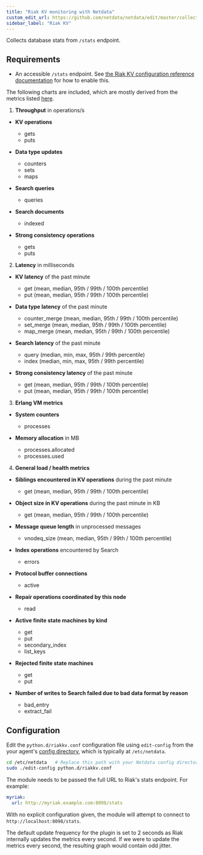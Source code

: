 ```yaml
---
title: "Riak KV monitoring with Netdata"
custom_edit_url: https://github.com/netdata/netdata/edit/master/collectors/python.d.plugin/riakkv/README.md
sidebar_label: "Riak KV"
---
```




Collects database stats from `/stats` endpoint.

## Requirements

-   An accessible `/stats` endpoint. See [the Riak KV configuration reference documentation](https://docs.riak.com/riak/kv/2.2.3/configuring/reference/#client-interfaces)
    for how to enable this.

The following charts are included, which are mostly derived from the metrics
listed
[here](https://docs.riak.com/riak/kv/latest/using/reference/statistics-monitoring/index.html#riak-metrics-to-graph).

1.  **Throughput** in operations/s

-   **KV operations**
    -   gets
    -   puts

-   **Data type updates**
    -   counters
    -   sets
    -   maps

-   **Search queries**
    -   queries

-   **Search documents**
    -   indexed

-   **Strong consistency operations**
    -   gets
    -   puts

2.  **Latency** in milliseconds

-   **KV latency** of the past minute
    -   get (mean, median, 95th / 99th / 100th percentile)
    -   put (mean, median, 95th / 99th / 100th percentile)

-   **Data type latency** of the past minute
    -   counter_merge (mean, median, 95th / 99th / 100th percentile)
    -   set_merge (mean, median, 95th / 99th / 100th percentile)
    -   map_merge (mean, median, 95th / 99th / 100th percentile)

-   **Search latency** of the past minute
    -   query (median, min, max, 95th / 99th percentile)
    -   index (median, min, max, 95th / 99th percentile)

-   **Strong consistency latency** of the past minute
    -   get (mean, median, 95th / 99th / 100th percentile)
    -   put (mean, median, 95th / 99th / 100th percentile)

3.  **Erlang VM metrics**

-   **System counters**
    -   processes

-   **Memory allocation** in MB
    -   processes.allocated
    -   processes.used

4.  **General load / health metrics**

-   **Siblings encountered in KV operations** during the past minute
    -   get (mean, median, 95th / 99th / 100th percentile)

-   **Object size in KV operations** during the past minute in KB
    -   get (mean, median, 95th / 99th / 100th percentile)

-   **Message queue length** in unprocessed messages
    -   vnodeq_size (mean, median, 95th / 99th / 100th percentile)

-   **Index operations** encountered by Search
    -   errors

-   **Protocol buffer connections**
    -   active

-   **Repair operations coordinated by this node**
    -   read

-   **Active finite state machines by kind**
    -   get
    -   put
    -   secondary_index
    -   list_keys

-   **Rejected finite state machines**
    -   get
    -   put

-   **Number of writes to Search failed due to bad data format by reason**
    -   bad_entry
    -   extract_fail

## Configuration

Edit the `python.d/riakkv.conf` configuration file using `edit-config` from the your agent's [config
directory](/docs/agent/step-by-step/step-04#find-your-netdataconf-file), which is typically at `/etc/netdata`.

```bash
cd /etc/netdata   # Replace this path with your Netdata config directory, if different
sudo ./edit-config python.d/riakkv.conf
```

The module needs to be passed the full URL to Riak's stats endpoint.
For example:

```yaml
myriak:
  url: http://myriak.example.com:8098/stats
```

With no explicit configuration given, the module will attempt to connect to
`http://localhost:8098/stats`.

The default update frequency for the plugin is set to 2 seconds as Riak
internally updates the metrics every second. If we were to update the metrics
every second, the resulting graph would contain odd jitter.
